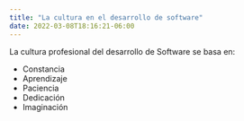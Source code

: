 ```yaml
---
title: "La cultura en el desarrollo de software"
date: 2022-03-08T18:16:21-06:00
---
```


La cultura profesional del desarrollo de Software  se basa en:

- Constancia
- Aprendizaje 
- Paciencia
- Dedicación
- Imaginación
